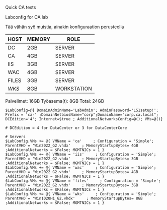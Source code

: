 Quick CA tests

Labconfig for CA lab

Tää vähän syö muistia, ainakin konfiguraation perusteella

| HOST | MEMORY | ROLE |
| --- | --- | --- |
| DC | 2GB | SERVER |
| CA | 4GB | SERVER |
| IIS | 3GB | SERVER |
| WAC | 4GB | SERVER |
| FILES | 3GB | SERVER
| *WKS* | 8GB | WORKSTATION |

Palvelimet: 16GB
Työasema(t): 8GB
Total: 24GB

```
$LabConfig=@{ DomainAdminName='LabAdmin'; AdminPassword='LS1setup!'; Prefix = 'ca-' ;DomainNetbiosName="corp";DomainName="corp.ca.local"; DCEdition='4'; Internet=$true ; AdditionalNetworksConfig=@(); VMs=@()}

# DCEdition = 4 for DataCenter or 3 for DataCenterCore

# Servers
$LabConfig.VMs += @{ VMName = 'ca'     ; Configuration = 'Simple'; ParentVHD = 'Win2022_G2.vhdx'     ; MemoryStartupBytes= 4GB ;AdditionalNetworks = $False; MGMTNICs = 1 }
$LabConfig.VMs += @{ VMName = 'iis'     ; Configuration = 'Simple'; ParentVHD = 'Win2022_G2.vhdx'     ; MemoryStartupBytes= 3GB ;AdditionalNetworks = $False; MGMTNICs = 1 }
$LabConfig.VMs += @{ VMName = 'wac'     ; Configuration = 'Simple'; ParentVHD = 'Win2022_G2.vhdx'     ; MemoryStartupBytes= 4GB ;AdditionalNetworks = $False; MGMTNICs = 1 }
$LabConfig.VMs += @{ VMName = 'files'     ; Configuration = 'Simple'; ParentVHD = 'Win2022_G2.vhdx'     ; MemoryStartupBytes= 3GB ;AdditionalNetworks = $False; MGMTNICs = 1 }
$LabConfig.VMs += @{ VMName = 'wks'     ; Configuration = 'Simple'; ParentVHD = 'Win1020H1_G2.vhdx'     ; MemoryStartupBytes= 8GB ;AdditionalNetworks = $False; MGMTNICs = 1 }

```